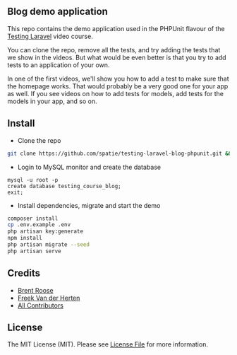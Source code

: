 ## Blog demo application

This repo contains the demo application used in the PHPUnit flavour of the [Testing Laravel](https://testing-laravel.com) video course.

You can clone the repo, remove all the tests, and try adding the tests that we show in the videos. But what would be even better is that you try to add tests to an application of your own.

In one of the first videos, we'll show you how to add a test to make sure that the homepage works. That would probably be a very good one for your app as well. If you see videos on how to add tests for models, add tests for the models in your app, and so on.

## Install
- Clone the repo
```bash
git clone https://github.com/spatie/testing-laravel-blog-phpunit.git && cd testing-laravel-blog-phpunit
```
- Login to MySQL monitor and create the database
```mysql
mysql -u root -p
create database testing_course_blog;
exit;
```
- Install dependencies, migrate and start the demo
```bash
composer install
cp .env.example .env
php artisan key:generate
npm install
php artisan migrate --seed 
php artisan serve 
```

## Credits

- [Brent Roose](https://github.com/brendt)
- [Freek Van der Herten](https://github.com/freekmurze)
- [All Contributors](../../contributors)

## License

The MIT License (MIT). Please see [License File](LICENSE.md) for more information.
